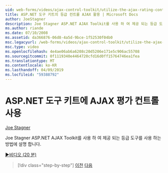 ```yaml
---
uid: web-forms/videos/ajax-control-toolkit/utilize-the-ajax-rating-control-in-the-aspnet-toolkit
title: ASP.NET 도구 키트의 등급 컨트롤 AJAX 활용 | Microsoft Docs
author: JoeStagner
description: Joe Stagner ASP.NET AJAX Toolkit를 사용 하 여 제공 되는 등급 도구를 사용 하는 방법에 설명 합니다.
ms.author: riande
ms.date: 07/10/2008
ms.assetid: da366876-06d8-4a5d-9bce-1f52530f04b0
msc.legacyurl: /web-forms/videos/ajax-control-toolkit/utilize-the-ajax-rating-control-in-the-aspnet-toolkit
msc.type: video
ms.openlocfilehash: 4e4ae06ab6a6208c20d5206e171e5c906ac55708
ms.sourcegitcommit: 0f1119340e4464720cfd16d0ff15764746ea1fea
ms.translationtype: MT
ms.contentlocale: ko-KR
ms.lasthandoff: 04/09/2019
ms.locfileid: "59388792"
---
```

# <a name="utilize-the-ajax-rating-control-in-the-aspnet-toolkit"></a>ASP.NET 도구 키트에 AJAX 평가 컨트롤 사용

[Joe Stagner](https://github.com/JoeStagner)

Joe Stagner ASP.NET AJAX Toolkit를 사용 하 여 제공 되는 등급 도구를 사용 하는 방법에 설명 합니다.

[&#9654;비디오 (20 분)](https://channel9.msdn.com/Blogs/ASP-NET-Site-Videos/utilize-the-ajax-rating-control-in-the-aspnet-toolkit)

> [!div class="step-by-step"]
> [이전](how-do-i-the-ajax-toolkit-reorder-control.md)
> [다음](control-extenders.md)
